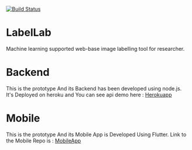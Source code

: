[![Build Status](https://travis-ci.org/vishweshsoni/LabelLab.svg?branch=master)](https://travis-ci.org/vishweshsoni/LabelLab)

# LabelLab
Machine learning supported web-base image labelling tool for researcher. 

# Backend
This is the prototype And its Backend has been developed using node.js.<br>
It's Deployed on heroku and You can see api demo here : <a href="https://radiant-harbor-82820.herokuapp.com/animal">Herokuapp</a>



# Mobile
This is the prototype And its Mobile App is Developed Using Flutter.
Link to the Mobile Repo is : <a href="https://github.com/vishweshsoni/testing">MobileApp</a> 
